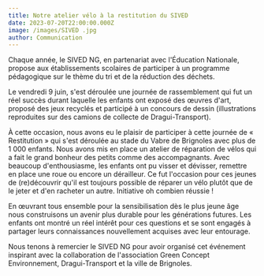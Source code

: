 ```yaml
---
title: Notre atelier vélo à la restitution du SIVED
date: 2023-07-20T22:00:00.000Z
image: /images/SIVED .jpg
author: Communication
---
```


Chaque année, le SIVED NG, en partenariat avec l'Éducation Nationale, propose aux établissements scolaires de participer à un programme pédagogique sur le thème du tri et de la réduction des déchets. 

Le vendredi 9 juin, s'est déroulée une journée de rassemblement qui fut un réel succès durant laquelle les enfants ont exposé des œuvres d'art, proposé des jeux recyclés et participé à un concours de dessin (illustrations reproduites sur des camions de collecte de Dragui-Transport).

À cette occasion, nous avons eu le plaisir de participer à cette journée de « Restitution » qui s'est déroulée au stade du Vabre de Brignoles avec plus de 1 000 enfants. Nous avons mis en place un atelier de réparation de vélos qui a fait le grand bonheur des petits comme des accompagnants. Avec beaucoup d'enthousiasme, les enfants ont pu visser et dévisser, remettre en place une roue ou encore un dérailleur. Ce fut l'occasion pour ces jeunes de (re)découvrir qu'il est toujours possible de réparer un vélo plutôt que de le jeter et d'en racheter un autre. Initiative oh combien réussie !

En œuvrant tous ensemble pour la sensibilisation dès le plus jeune âge nous construisons un avenir plus durable pour les générations futures. Les enfants ont montré un réel intérêt pour ces questions et se sont engagés à partager leurs connaissances nouvellement acquises avec leur entourage.

Nous tenons à remercier le SIVED NG pour avoir organisé cet événement inspirant avec la collaboration de l'association Green Concept Environnement, Dragui-Transport et la ville de Brignoles.
